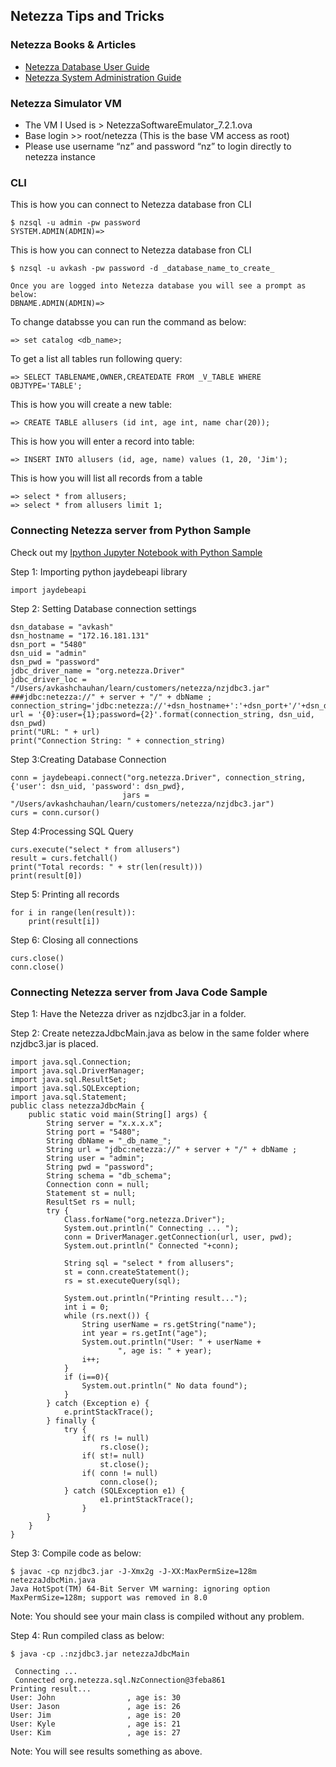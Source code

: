 ## Netezza Tips and Tricks ##
### Netezza Books & Articles ###
- [Netezza Database User Guide](https://github.com/Avkash/mldl/blob/master/pages/docs/books/NetezzaDatabaseUserGuilde.pdf)
- [Netezza System Administration Guide](https://github.com/Avkash/mldl/blob/master/pages/docs/books/NetezzaSystemAdministratorGuide.pdf)

### Netezza Simulator VM ###
 - The VM I Used is > NetezzaSoftwareEmulator_7.2.1.ova
 - Base login >> root/netezza (This is the base VM access as root)
 - Please use username “nz” and password “nz” to login directly to netezza instance
 
### CLI  ###

This is how you can connect to Netezza database fron CLI
```
$ nzsql -u admin -pw password
SYSTEM.ADMIN(ADMIN)=>
```
This is how you can connect to Netezza database fron CLI
```
$ nzsql -u avkash -pw password -d _database_name_to_create_

Once you are logged into Netezza database you will see a prompt as below:
DBNAME.ADMIN(ADMIN)=>
```
To change databsse you can run the command as below:
```
=> set catalog <db_name>;
```
To get a list all tables run following query:
```
=> SELECT TABLENAME,OWNER,CREATEDATE FROM _V_TABLE WHERE OBJTYPE='TABLE';
```
This is how you will create a new table:
```
=> CREATE TABLE allusers (id int, age int, name char(20));
```
This is how you will enter a record into table:
```
=> INSERT INTO allusers (id, age, name) values (1, 20, 'Jim');
```
This is how you will list all records from a table
```
=> select * from allusers;
=> select * from allusers limit 1;
```


### Connecting Netezza server from Python Sample ###

Check out my [Ipython Jupyter Notebook with Python Sample](https://github.com/Avkash/mldl/blob/master/notebook/utils/Netezza-Connection-Demo.ipynb)

Step 1: Importing python jaydebeapi library
```
import jaydebeapi
```
Step 2: Setting Database connection settings
```
dsn_database = "avkash"            
dsn_hostname = "172.16.181.131" 
dsn_port = "5480"                
dsn_uid = "admin"        
dsn_pwd = "password"      
jdbc_driver_name = "org.netezza.Driver"
jdbc_driver_loc = "/Users/avkashchauhan/learn/customers/netezza/nzjdbc3.jar"
###jdbc:netezza://" + server + "/" + dbName ;
connection_string='jdbc:netezza://'+dsn_hostname+':'+dsn_port+'/'+dsn_database
url = '{0}:user={1};password={2}'.format(connection_string, dsn_uid, dsn_pwd)
print("URL: " + url)
print("Connection String: " + connection_string)
```
Step 3:Creating Database Connection
```
conn = jaydebeapi.connect("org.netezza.Driver", connection_string, {'user': dsn_uid, 'password': dsn_pwd},
                         jars = "/Users/avkashchauhan/learn/customers/netezza/nzjdbc3.jar")
curs = conn.cursor()
```
Step 4:Processing SQL Query
```
curs.execute("select * from allusers")
result = curs.fetchall()
print("Total records: " + str(len(result)))
print(result[0])
```
Step 5: Printing all records
```
for i in range(len(result)):
    print(result[i])
```
Step 6: Closing all connections
```
curs.close()
conn.close()
```

### Connecting Netezza server from Java Code Sample ###

Step 1: Have the Netezza driver as nzjdbc3.jar in a folder.

Step 2: Create netezzaJdbcMain.java as below in the same folder where nzjdbc3.jar is placed.

```
import java.sql.Connection;
import java.sql.DriverManager;
import java.sql.ResultSet;
import java.sql.SQLException;
import java.sql.Statement;
public class netezzaJdbcMain {
    public static void main(String[] args) {
        String server = "x.x.x.x";
        String port = "5480";
        String dbName = "_db_name_";
        String url = "jdbc:netezza://" + server + "/" + dbName ;
        String user = "admin";
        String pwd = "password";
        String schema = "db_schema";
        Connection conn = null;
        Statement st = null;
        ResultSet rs = null;
        try {
            Class.forName("org.netezza.Driver");
            System.out.println(" Connecting ... ");
            conn = DriverManager.getConnection(url, user, pwd);
            System.out.println(" Connected "+conn);
            
            String sql = "select * from allusers";
            st = conn.createStatement();
            rs = st.executeQuery(sql);

            System.out.println("Printing result...");
            int i = 0;
            while (rs.next()) {
                String userName = rs.getString("name");
                int year = rs.getInt("age");
                System.out.println("User: " + userName +
                        ", age is: " + year);
                i++;
            }
            if (i==0){
                System.out.println(" No data found");
            }
        } catch (Exception e) {
            e.printStackTrace();
        } finally {
            try {
                if( rs != null) 
                    rs.close();
                if( st!= null)
                    st.close();
                if( conn != null)
                    conn.close();
            } catch (SQLException e1) {
                    e1.printStackTrace();
                }
        }
    }
}
```
Step 3: Compile code as below:
```
$ javac -cp nzjdbc3.jar -J-Xmx2g -J-XX:MaxPermSize=128m netezzaJdbcMin.java                                                                                                                                
Java HotSpot(TM) 64-Bit Server VM warning: ignoring option MaxPermSize=128m; support was removed in 8.0
```
Note: You should see your main class is compiled without any problem.

Step 4: Run compiled class as below:

```
$ java -cp .:nzjdbc3.jar netezzaJdbcMain

 Connecting ...
 Connected org.netezza.sql.NzConnection@3feba861
Printing result...
User: John                , age is: 30
User: Jason               , age is: 26
User: Jim                 , age is: 20
User: Kyle                , age is: 21
User: Kim                 , age is: 27

```
Note: You will see results something as above. 
